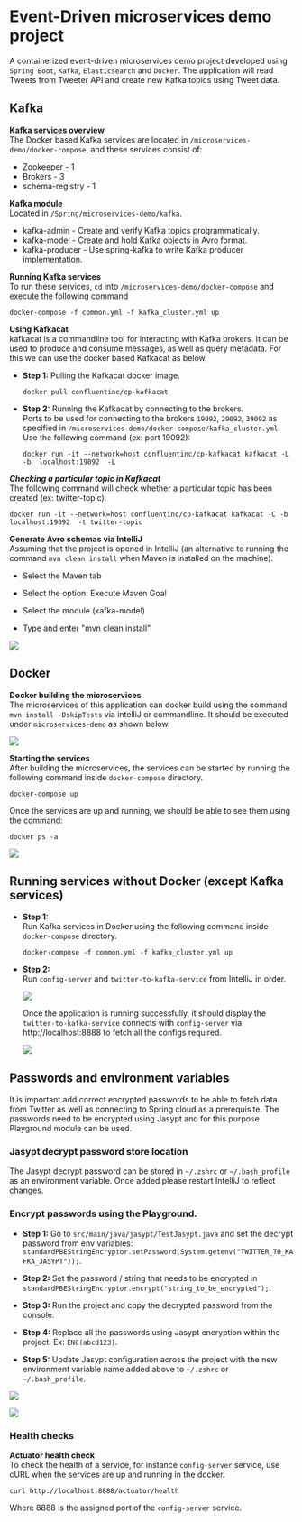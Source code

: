 # Event-Driven microservices demo project
A containerized event-driven microservices demo project developed using `Spring Boot`, `Kafka`, `Elasticsearch` and `Docker`. The application will 
read Tweets from Tweeter API and create new Kafka topics using Tweet data.

## Kafka

**Kafka services overview** <br/>
The Docker based Kafka services are located in `/microservices-demo/docker-compose`, and these services consist of:
* Zookeeper -  1
* Brokers - 3
* schema-registry - 1

**Kafka module** <br/>
Located in `/Spring/microservices-demo/kafka`.
* kafka-admin - Create and verify Kafka topics programmatically.
* kafka-model - Create and hold Kafka objects in Avro format.
* kafka-producer - Use spring-kafka to write Kafka producer implementation.


**Running Kafka services** <br/>
To run these services, `cd` into `/microservices-demo/docker-compose` and execute the following command
```
docker-compose -f common.yml -f kafka_cluster.yml up 
```

**Using Kafkacat**<br/>
kafkacat is a commandline tool for interacting with Kafka brokers. It can be used to produce and consume messages, as well as query metadata.
For this we can use the docker based Kafkacat as below.

+ **Step 1:** Pulling the Kafkacat docker image.<br/>
  ```
  docker pull confluentinc/cp-kafkacat
  ```
  
+ **Step 2:** Running the Kafkacat by connecting to the brokers.<br/>
  Ports to be used for connecting to the brokers `19092`, `29092`, `39092` as specified in  `/microservices-demo/docker-compose/kafka_cluster.yml`.
  Use the following command (ex: port 19092):
  ```
  docker run -it --network=host confluentinc/cp-kafkacat kafkacat -L -b  localhost:19092  -L
  ```

***Checking a particular topic in Kafkacat***<br/>
The following command will check whether a particular topic has been created (ex: twitter-topic).
```
docker run -it --network=host confluentinc/cp-kafkacat kafkacat -C -b  localhost:19092  -t twitter-topic
```

**Generate Avro schemas via IntelliJ**<br/>
Assuming that the project is opened in IntelliJ (an alternative to running the command `mvn clean install` when Maven is installed on the machine).
* Select the Maven tab

* Select the option: Execute Maven Goal

* Select the module (kafka-model)

* Type and enter "mvn clean install"

<p><img src="https://i.imgur.com/K0Xid2W.png"/></p>

## Docker

**Docker building the microservices** <br/>
The microservices of this application can docker build using the command `mvn install -DskipTests` via intelliJ or commandline. It should be 
executed under `microservices-demo` as shown below.

<p><img src="https://i.imgur.com/JaXcuop.png"/></p>

**Starting the services** <br/>
After building the microservices, the services can be started by running the following
 command inside `docker-compose` directory.
```
docker-compose up
```

Once the services are up and running, we should be able to see them using the command:
```
docker ps -a
```
<p><img src="https://i.imgur.com/3BjxzDA.png"/></p>

## Running services without Docker (except Kafka services)

+ **Step 1:** <br/>
Run Kafka services in Docker using the following command inside `docker-compose` directory.
    ```
    docker-compose -f common.yml -f kafka_cluster.yml up
    ```

+ **Step 2:** <br/>
Run `config-server` and `twitter-to-kafka-service` from IntelliJ in order.
  <p><img src="https://i.imgur.com/OB4jYch.png" /></p>

    Once the application is running successfully, it should display the `twitter-to-kafka-service` 
    connects with `config-server` via http://localhost:8888 to fetch all the configs required.
    <p><img src="https://i.imgur.com/nw2eT2Y.png" /></p>

## Passwords and environment variables
It is important add correct encrypted passwords to be able to fetch data from Twitter as well as connecting to Spring cloud 
as a prerequisite. The passwords need to be encrypted using Jasypt and for this purpose Playground module can be used.

### Jasypt decrypt password store location
The Jasypt decrypt password can be stored in `~/.zshrc` or `~/.bash_profile` as an environment variable. Once added please restart IntelliJ to reflect changes.

### Encrypt passwords using the Playground.
+ **Step 1:** Go to `src/main/java/jasypt/TestJasypt.java` and set the decrypt password from env variables: `standardPBEStringEncryptor.setPassword(System.getenv("TWITTER_TO_KAFKA_JASYPT"));`.

+ **Step 2:** Set the password /  string that needs to be encrypted in `standardPBEStringEncryptor.encrypt("string_to_be_encrypted");`.

+ **Step 3:** Run the project and copy the decrypted password from the console.

+ **Step 4:** Replace all the passwords using Jasypt encryption within the project. Ex: `ENC(abcd123)`.

+ **Step 5:** Update Jasypt configuration across the project with the new environment variable name added above to `~/.zshrc` or `~/.bash_profile`.
<p><img src="https://i.imgur.com/ZjVkdko.png"></p>

<p><img src="https://i.imgur.com/KLm52uQ.png"></p>

### Health checks
**Actuator health check** <br/>
To check the health of a service, for instance `config-server` service, use cURL when the services are up and running in the docker.
```
curl http://localhost:8888/actuator/health    
```

Where 8888 is the assigned port of the `config-server` service.









